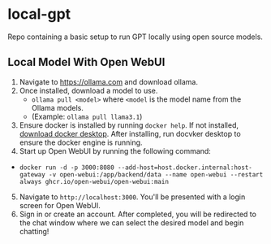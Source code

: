 # local-gpt
Repo containing a basic setup to run GPT locally using open source models.

## Local Model With Open WebUI
1. Navigate to https://ollama.com and download ollama.
2. Once installed, download a model to use.
   - `ollama pull <model>` where `<model` is the model name from the Ollama models.
   - (Example: `ollama pull llama3.1`)
3. Ensure docker is installed by running `docker help`. If not installed, [download docker desktop](https://www.docker.com/products/docker-desktop/). After installing, run docvker desktop to ensure the docker engine is running.
4. Start up Open WebUI by running the following command:
  - `docker run -d -p 3000:8080 --add-host=host.docker.internal:host-gateway -v open-webui:/app/backend/data --name open-webui --restart always ghcr.io/open-webui/open-webui:main`
5. Navigate to `http://localhost:3000`. You'll be presented with a login screen for Open WebUI.
6. Sign in or create an account. After completed, you will be redirected to the chat window where we can select the desired model and begin chatting!
